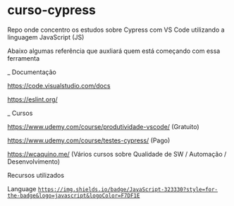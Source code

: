 # curso-cypress

Repo onde concentro os estudos sobre Cypress com VS Code utilizando a linguagem JavaScript (JS)

Abaixo algumas referência que auxliará quem está começando com essa ferramenta

_ Documentação

https://code.visualstudio.com/docs

https://eslint.org/

_ Cursos

https://www.udemy.com/course/produtividade-vscode/ (Gratuito)

https://www.udemy.com/course/testes-cypress/ (Pago)

https://wcaquino.me/ (Vários cursos sobre Qualidade de SW / Automação / Desenvolvimento)

Recursos utilizados

Language
<code>https://img.shields.io/badge/JavaScript-323330?style=for-the-badge&logo=javascript&logoColor=F7DF1E</code>
